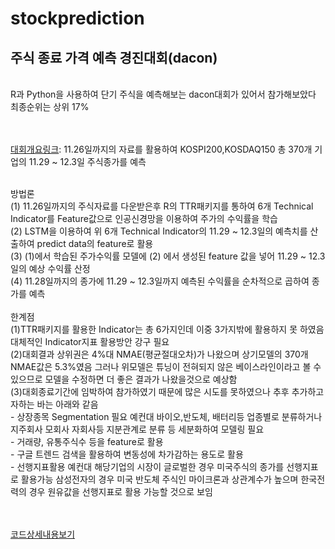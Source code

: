# stockprediction
## 주식 종료 가격 예측 경진대회(dacon)
<br>
R과 Python을 사용하여 단기 주식을 예측해보는 dacon대회가 있어서 참가해보았다 최종순위는 상위 17%<br>
<br><br>

[대회개요링크](https://dacon.io/competitions/official/235857/overview/description): 11.26일까지의 자료를 활용하여 KOSPI200,KOSDAQ150 총 370개 기업의 11.29 ~ 12.3일 주식종가를 예측<br>

<br>
방법론<br>
(1) 11.26일까지의 주식자료를 다운받은후 R의 TTR패키지를 통하여 6개 Technical Indicator를 Feature값으로 인공신경망을 이용하여 주가의 수익률을 학습 <br>
(2) LSTM을 이용하여 위 6개 Technical Indicator의 11.29 ~ 12.3일의 예측치를 산출하여 predict data의 feature로 활용 <br>
(3) (1)에서 학습된 주가수익률 모델에 (2) 에서 생성된 feature 값을 넣어 11.29 ~ 12.3일의 예상 수익률 산정<br>
(4) 11.28일까지의 종가에 11.29 ~ 12.3일까지 예측된 수익률을 순차적으로 곱하여 종가를 예측<br>

<br>
한계점<br>
(1)TTR패키지를 활용한 Indicator는 총 6가지인데 이중 3가지밖에 활용하지 못 하였음 대체적인 Indicator지표 활용방안 강구 필요<br>
(2)대회결과 상위권은 4%대 NMAE(평균절대오차)가 나왔으며 상기모델의 370개 NMAE값은 5.3%였음 그러나 위모델은 튜닝이 전혀되지 않은 베이스라인이라고 볼 수 있으므로 모델을 수정하면 더 좋은 결과가 나왔을것으로 예상함<br>
(3)대회종료기간에 임박하여 참가하였기 때문에 많은 시도를 못하였으나 추후 추가하고자하는 바는 아래와 같음<br>
- 상장종목 Segmentation 필요 예컨대 바이오,반도체, 배터리등 업종별로 분류하거나 지주회사 모회사 자회사등 지분관계로 분류 등 세분화하여 모델링 필요<br>
- 거래량, 유통주식수 등을 feature로 활용<br>
- 구글 트렌드 검색을 활용하여 변동성에 차가감하는 용도로 활용<br>
- 선행지표활용 예컨대 해당기업의 시장이 글로벌한 경우 미국주식의 종가를 선행지표로 활용가능 삼성전자의 경우 미국 반도체 주식인 마이크론과 상관계수가 높으며 한국전력의 경우 원유값을 선행지표로 활용 가능할 것으로 보임<br><br><br>


[코드상세내용보기](https://nbviewer.org/github/SeungVictor/stockprediction/blob/main/Assignment_F.html)<br>
